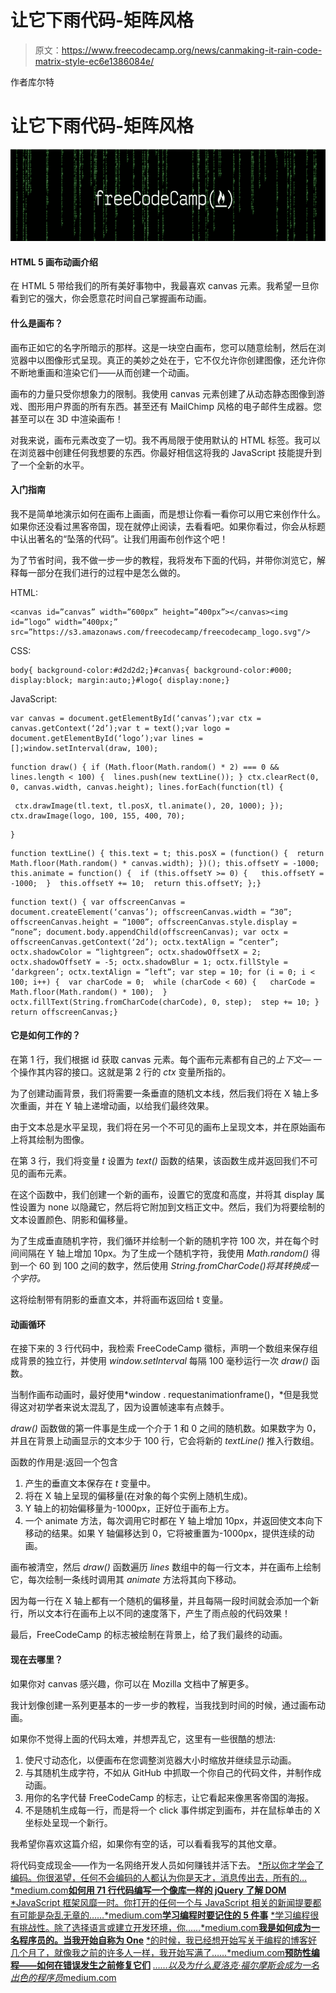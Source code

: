 # 让它下雨代码-矩阵风格

> 原文：<https://www.freecodecamp.org/news/canmaking-it-rain-code-matrix-style-ec6e1386084e/>

作者库尔特

# 让它下雨代码-矩阵风格

![1*KgmujbLEB5TS1PQcPycPGg](img/97176101ad3db2e33c1b076c3c8b2f2f.png)

#### HTML 5 画布动画介绍

在 HTML 5 带给我们的所有美好事物中，我最喜欢 canvas 元素。我希望一旦你看到它的强大，你会愿意花时间自己掌握画布动画。

#### 什么是画布？

画布正如它的名字所暗示的那样。这是一块空白画布，您可以随意绘制，然后在浏览器中以图像形式呈现。真正的美妙之处在于，它不仅允许你创建图像，还允许你不断地重画和渲染它们——从而创建一个动画。

画布的力量只受你想象力的限制。我使用 canvas 元素创建了从动态静态图像到游戏、图形用户界面的所有东西。甚至还有 MailChimp 风格的电子邮件生成器。您甚至可以在 3D 中渲染画布！

对我来说，画布元素改变了一切。我不再局限于使用默认的 HTML 标签。我可以在浏览器中创建任何我想要的东西。你最好相信这将我的 JavaScript 技能提升到了一个全新的水平。

#### 入门指南

我不是简单地演示如何在画布上画画，而是想让你看一看你可以用它来创作什么。如果你还没看过黑客帝国，现在就停止阅读，去看看吧。如果你看过，你会从标题中认出著名的“坠落的代码”。让我们用画布创作这个吧！

为了节省时间，我不做一步一步的教程，我将发布下面的代码，并带你浏览它，解释每一部分在我们进行的过程中是怎么做的。

HTML:

```
<canvas id=”canvas” width=”600px” height=”400px”></canvas><img id=”logo” width=”400px;” src=”https://s3.amazonaws.com/freecodecamp/freecodecamp_logo.svg"/>
```

CSS:

```
body{ background-color:#d2d2d2;}#canvas{ background-color:#000; display:block; margin:auto;}#logo{ display:none;}
```

JavaScript:

```
var canvas = document.getElementById(‘canvas’);var ctx = canvas.getContext(‘2d’);var t = text();var logo = document.getElementById(‘logo’);var lines = [];window.setInterval(draw, 100);
```

```
function draw() { if (Math.floor(Math.random() * 2) === 0 && lines.length < 100) {  lines.push(new textLine()); } ctx.clearRect(0, 0, canvas.width, canvas.height); lines.forEach(function(tl) {
```

```
 ctx.drawImage(tl.text, tl.posX, tl.animate(), 20, 1000); }); ctx.drawImage(logo, 100, 155, 400, 70);
```

```
}
```

```
function textLine() { this.text = t; this.posX = (function() {  return Math.floor(Math.random() * canvas.width); })(); this.offsetY = -1000; this.animate = function() {  if (this.offsetY >= 0) {   this.offsetY = -1000;  }  this.offsetY += 10;  return this.offsetY; };}
```

```
function text() { var offscreenCanvas = document.createElement(‘canvas’); offscreenCanvas.width = “30”; offscreenCanvas.height = “1000”; offscreenCanvas.style.display = “none”; document.body.appendChild(offscreenCanvas); var octx = offscreenCanvas.getContext(‘2d’); octx.textAlign = “center”; octx.shadowColor = “lightgreen”; octx.shadowOffsetX = 2; octx.shadowOffsetY = -5; octx.shadowBlur = 1; octx.fillStyle = ‘darkgreen’; octx.textAlign = “left”; var step = 10; for (i = 0; i < 100; i++) {  var charCode = 0;  while (charCode < 60) {   charCode = Math.floor(Math.random() * 100);  }  octx.fillText(String.fromCharCode(charCode), 0, step);  step += 10; } return offscreenCanvas;}
```

#### 它是如何工作的？

在第 1 行，我们根据 id 获取 canvas 元素。每个画布元素都有自己的*上下文—* 一个操作其内容的接口。这就是第 2 行的 *ctx* 变量所指的。

为了创建动画背景，我们将需要一条垂直的随机文本线，然后我们将在 X 轴上多次重画，并在 Y 轴上递增动画，以给我们最终效果。

由于文本总是水平呈现，我们将在另一个不可见的画布上呈现文本，并在原始画布上将其绘制为图像。

在第 3 行，我们将变量 *t* 设置为 *text()* 函数的结果，该函数生成并返回我们不可见的画布元素。

在这个函数中，我们创建一个新的画布，设置它的宽度和高度，并将其 display 属性设置为 none 以隐藏它，然后将它附加到文档正文中。然后，我们为将要绘制的文本设置颜色、阴影和偏移量。

为了生成垂直随机字符，我们循环并绘制一个新的随机字符 100 次，并在每个时间间隔在 Y 轴上增加 10px。为了生成一个随机字符，我使用 *Math.random()* 得到一个 60 到 100 之间的数字，然后使用 *String.fromCharCode()将其转换成一个字符。*

这将绘制带有阴影的垂直文本，并将画布返回给 t 变量。

#### 动画循环

在接下来的 3 行代码中，我检索 FreeCodeCamp 徽标，声明一个数组来保存组成背景的独立行，并使用 *window.setInterval* 每隔 100 毫秒运行一次 *draw()* 函数。

当制作画布动画时，最好使用*window . requestanimationframe()，*但是我觉得这对初学者来说太混乱了，因为设置帧速率有点棘手。

*draw()* 函数做的第一件事是生成一个介于 1 和 0 之间的随机数。如果数字为 0，并且在背景上动画显示的文本少于 100 行，它会将新的 *textLine()* 推入行数组。

函数的作用是:返回一个包含

1.  产生的垂直文本保存在 *t* 变量中。
2.  将在 X 轴上呈现的偏移量(在对象的每个实例上随机生成)。
3.  Y 轴上的初始偏移量为-1000px，正好位于画布上方。
4.  一个 animate 方法，每次调用它时都在 Y 轴上增加 10px，并返回使文本向下移动的结果。如果 Y 轴偏移达到 0，它将被重置为-1000px，提供连续的动画。

画布被清空，然后 *draw()* 函数遍历 *lines* 数组中的每一行文本，并在画布上绘制它，每次绘制一条线时调用其 *animate* 方法将其向下移动。

因为每一行在 X 轴上都有一个随机的偏移量，并且每隔一段时间就会添加一个新行，所以文本行在画布上以不同的速度落下，产生了雨点般的代码效果！

最后，FreeCodeCamp 的标志被绘制在背景上，给了我们最终的动画。

#### 现在去哪里？

如果你对 canvas 感兴趣，你可以在 Mozilla 文档中了解更多。

我计划像创建一系列更基本的一步一步的教程，当我找到时间的时候，通过画布动画。

如果你不觉得上面的代码太难，并想弄乱它，这里有一些很酷的想法:

1.  使尺寸动态化，以便画布在您调整浏览器大小时缩放并继续显示动画。
2.  与其随机生成字符，不如从 GitHub 中抓取一个你自己的代码文件，并制作成动画。
3.  用你的名字代替 FreeCodeCamp 的标志，让它看起来像黑客帝国的海报。
4.  不是随机生成每一行，而是将一个 click 事件绑定到画布，并在鼠标单击的 X 坐标处呈现一个新行。

我希望你喜欢这篇介绍，如果你有空的话，可以看看我写的其他文章。

将代码变成现金——作为一名网络开发人员如何赚钱并活下去。
[*所以你才学会了编码。你很渴望，任何不会编码的人都认为你是天才，消息传出去，所有的…*medium.com](https://medium.com/p/f5eedc557b3e)[**如何用 71 行代码编写一个像库一样的 jQuery 了解 DOM**](https://medium.com/p/e9fb99dbc8d2)
[*JavaScript 框架风靡一时。你打开的任何一个与 JavaScript 相关的新闻提要都有可能是杂乱无章的……*medium.com](https://medium.com/p/e9fb99dbc8d2)[**学习编程时要记住的 5 件事**](https://medium.com/p/1ed8e734b04f)
[*学习编程很有挑战性。除了选择语言或建立开发环境，你……*medium.com](https://medium.com/p/1ed8e734b04f)[**我是如何成为一名程序员的。当我开始自称为 One**](https://medium.com/p/54a0533c4335)
[*的时候，我已经想开始写关于编程的博客好几个月了，就像我之前的许多人一样，我开始写满了……*medium.com](https://medium.com/p/54a0533c4335)[**预防性编程——如何在错误发生之前修复它们**](https://medium.com/p/9df82cf215c5)
[*……以及为什么夏洛克·福尔摩斯会成为一名出色的程序员*medium.com](https://medium.com/p/9df82cf215c5)
